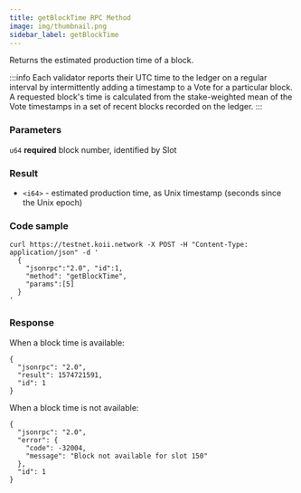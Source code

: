 ```yaml
---
title: getBlockTime RPC Method
image: img/thumbnail.png
sidebar_label: getBlockTime
---
```


Returns the estimated production time of a block.


:::info
Each validator reports their UTC time to the ledger on a regular interval by intermittently adding a timestamp to a Vote for a particular block. A requested block's time is calculated from the stake-weighted mean of the Vote timestamps in a set of recent blocks recorded on the ledger.
:::
### Parameters
`u64` **required**
block number, identified by Slot

### Result

*   `<i64>` - estimated production time, as Unix timestamp (seconds since the Unix epoch)

### Code sample

```
curl https://testnet.koii.network -X POST -H "Content-Type: application/json" -d '
  {
    "jsonrpc":"2.0", "id":1,
    "method": "getBlockTime",
    "params":[5]
  }
'
```


### Response

When a block time is available:

```
{
  "jsonrpc": "2.0",
  "result": 1574721591,
  "id": 1
}
```


When a block time is not available:

```
{
  "jsonrpc": "2.0",
  "error": {
    "code": -32004,
    "message": "Block not available for slot 150"
  },
  "id": 1
}
```
